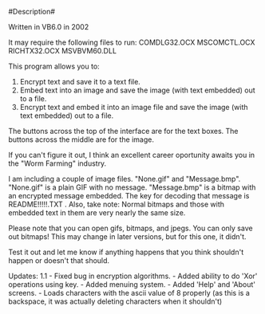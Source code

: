 #Description#

Written in VB6.0 in 2002

It may require the following files to run:
COMDLG32.OCX
MSCOMCTL.OCX
RICHTX32.OCX
MSVBVM60.DLL

This program allows you to:

1) Encrypt text and save it to a text file.
2) Embed text into an image and save the image (with
   text embedded) out to a file.
3) Encrypt text and embed it into an image file and
   save the image (with text embedded) out to a file.

The buttons across the top of the interface are for
the text boxes.  The buttons across the middle are
for the image.

If you can't figure it out, I think an excellent 
career oportunity awaits you in the "Worm Farming"
industry.

I am including a couple of image files.  "None.gif" 
and "Message.bmp".  "None.gif" is a plain GIF with
no message.  "Message.bmp" is a bitmap with an
encrypted message embedded.  The key for decoding
that message is README!!!!!.TXT . Also, take note:
Normal bitmaps and those with embedded text in them
are very nearly the same size.

Please note that you can open gifs, bitmaps, and jpegs.
You can only save out bitmaps!  This may change in 
later versions, but for this one, it didn't.

Test it out and let me know if anything happens that
you think shouldn't happen or doesn't that should.

Updates:
1.1 - Fixed bug in encryption algorithms.
    - Added ability to do 'Xor' operations using key.
    - Added menuing system.
    - Added 'Help' and 'About' screens.
    - Loads characters with the ascii value of 8 
      properly (as this is a backspace, it was
      actually deleting characters when it shouldn't)
